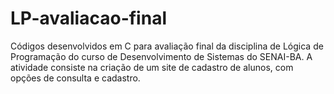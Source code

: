 # LP-avaliacao-final
Códigos desenvolvidos em C para avaliação final da disciplina de Lógica de Programação do curso de Desenvolvimento de Sistemas do SENAI-BA. A atividade consiste na criação de um site de cadastro de alunos, com opções de consulta e cadastro.
